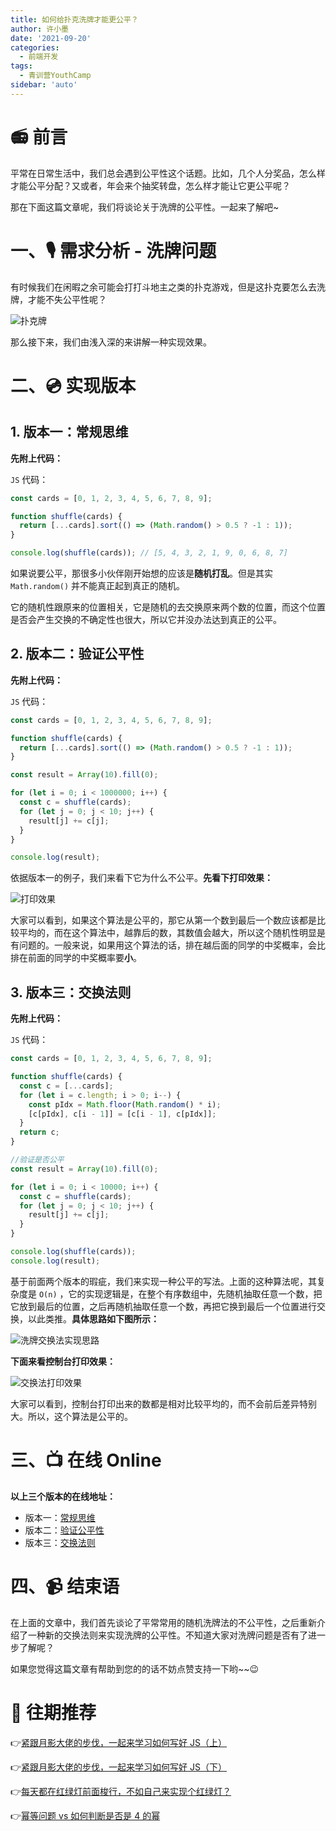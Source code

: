 ```yaml
---
title: 如何给扑克洗牌才能更公平？
author: 许小墨
date: '2021-09-20'
categories:
  - 前端开发
tags:
  - 青训营YouthCamp
sidebar: 'auto'
---
```


# 📻 前言

平常在日常生活中，我们总会遇到公平性这个话题。比如，几个人分奖品，怎么样才能公平分配？又或者，年会来个抽奖转盘，怎么样才能让它更公平呢？

那在下面这篇文章呢，我们将谈论关于洗牌的公平性。一起来了解吧~

# 一、🎙️ 需求分析 - 洗牌问题

有时候我们在闲暇之余可能会打打斗地主之类的扑克游戏，但是这扑克要怎么去洗牌，才能不失公平性呢？

![扑克牌](https://mondaylab-1309616765.cos.ap-shanghai.myqcloud.com/images/202305270751107.png)

那么接下来，我们由浅入深的来讲解一种实现效果。

# 二、💿 实现版本

## 1. 版本一：常规思维

**先附上代码：**

`JS` 代码：

```js
const cards = [0, 1, 2, 3, 4, 5, 6, 7, 8, 9];

function shuffle(cards) {
  return [...cards].sort(() => (Math.random() > 0.5 ? -1 : 1));
}

console.log(shuffle(cards)); // [5, 4, 3, 2, 1, 9, 0, 6, 8, 7]
```

如果说要公平，那很多小伙伴刚开始想的应该是**随机打乱**。但是其实 `Math.random()` 并不能真正起到真正的随机。

它的随机性跟原来的位置相关，它是随机的去交换原来两个数的位置，而这个位置是否会产生交换的不确定性也很大，所以它并没办法达到真正的公平。

## 2. 版本二：验证公平性

**先附上代码：**

`JS` 代码：

```js
const cards = [0, 1, 2, 3, 4, 5, 6, 7, 8, 9];

function shuffle(cards) {
  return [...cards].sort(() => (Math.random() > 0.5 ? -1 : 1));
}

const result = Array(10).fill(0);

for (let i = 0; i < 1000000; i++) {
  const c = shuffle(cards);
  for (let j = 0; j < 10; j++) {
    result[j] += c[j];
  }
}

console.log(result);
```

依据版本一的例子，我们来看下它为什么不公平。**先看下打印效果：**

![打印效果](https://mondaylab-1309616765.cos.ap-shanghai.myqcloud.com/images/202305270752221.gif)

大家可以看到，如果这个算法是公平的，那它从第一个数到最后一个数应该都是比较平均的，而在这个算法中，越靠后的数，其数值会越大，所以这个随机性明显是有问题的。一般来说，如果用这个算法的话，排在越后面的同学的中奖概率，会比排在前面的同学的中奖概率要**小**。

## 3. 版本三：交换法则

**先附上代码：**

`JS` 代码：

```js
const cards = [0, 1, 2, 3, 4, 5, 6, 7, 8, 9];

function shuffle(cards) {
  const c = [...cards];
  for (let i = c.length; i > 0; i--) {
    const pIdx = Math.floor(Math.random() * i);
    [c[pIdx], c[i - 1]] = [c[i - 1], c[pIdx]];
  }
  return c;
}

//验证是否公平
const result = Array(10).fill(0);

for (let i = 0; i < 10000; i++) {
  const c = shuffle(cards);
  for (let j = 0; j < 10; j++) {
    result[j] += c[j];
  }
}

console.log(shuffle(cards));
console.log(result);
```

基于前面两个版本的瑕疵，我们来实现一种公平的写法。上面的这种算法呢，其复杂度是 `O(n)` ，它的实现逻辑是，在整个有序数组中，先随机抽取任意一个数，把它放到最后的位置，之后再随机抽取任意一个数，再把它换到最后一个位置进行交换，以此类推。**具体思路如下图所示：**

![洗牌交换法实现思路](https://mondaylab-1309616765.cos.ap-shanghai.myqcloud.com/images/202305270752559.png)

**下面来看控制台打印效果：**

![交换法打印效果](https://mondaylab-1309616765.cos.ap-shanghai.myqcloud.com/images/202305270752194.gif)

大家可以看到，控制台打印出来的数都是相对比较平均的，而不会前后差异特别大。所以，这个算法是公平的。

# 三、📺 在线 Online

**以上三个版本的在线地址：**

- 版本一：[常规思维](https://code.h5jun.com/cuvig/edit?js,console)
- 版本二：[验证公平性](https://code.h5jun.com/venol/edit?js,console)
- 版本三：[交换法则](https://code.h5jun.com/huqi/edit?js,console)

# 四、📹 结束语

在上面的文章中，我们首先谈论了平常常用的随机洗牌法的不公平性，之后重新介绍了一种新的交换法则来实现洗牌的公平性。不知道大家对洗牌问题是否有了进一步了解呢？

如果您觉得这篇文章有帮助到您的的话不妨点赞支持一下哟~~😉

# 📸 往期推荐

👉[紧跟月影大佬的步伐，一起来学习如何写好 JS（上）](/column/FrontEnd/YouthCamp/004)

👉[紧跟月影大佬的步伐，一起来学习如何写好 JS（下）](/column/FrontEnd/YouthCamp/005)

👉[每天都在红绿灯前面梭行，不如自己来实现个红绿灯？](/column/FrontEnd/YouthCamp/007)

👉[幂等问题 vs 如何判断是否是 4 的幂](/column/FrontEnd/YouthCamp/008)
